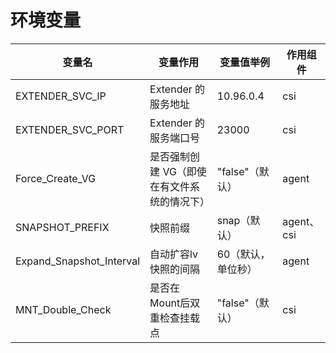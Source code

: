# 环境变量

| 变量名                      | 变量作用                      | 变量值举例       | 作用组件      |
|--------------------------|---------------------------|-------------|-----------|
| EXTENDER_SVC_IP          | Extender 的 服务地址           | 10.96.0.4   | csi       |
| EXTENDER_SVC_PORT        | Extender 的 服务端口号          | 23000       | csi       |
| Force_Create_VG          | 是否强制创建 VG（即使在有文件系统的情况下） | "false"（默认） | agent     |
| SNAPSHOT_PREFIX          | 快照前缀                    | snap（默认）    | agent、csi |
| Expand_Snapshot_Interval | 自动扩容lv快照的间隔             | 60（默认，单位秒）  | agent     |
| MNT_Double_Check         | 是否在Mount后双重检查挂载点        | "false"（默认） | csi       |                          |